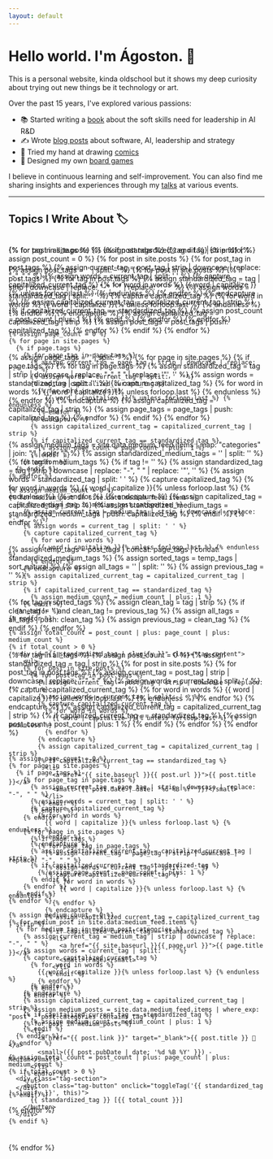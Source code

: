 ```yaml
---
layout: default
---
```


# Hello world. I'm Ágoston. 👋

This is a personal website, kinda oldschool but it shows my deep curiosity about trying out new things be it technology or art.

Over the past 15 years, I've explored various passions:
- 📚 Started writing a [book](/book) about the soft skills need for leadership in AI R&D
- ✍️ Wrote [blog posts](/blog) about software, AI, leadership and strategy
- 🎨 Tried my hand at drawing [comics](/comics)
- 🎲 Designed my own [board games](/games)

I believe in continuous learning and self-improvement. You can also find me sharing insights and experiences through my [talks](/talks) at various events.

---

## Topics I Write About 🏷️

<div class="tag-container">
  <div class="tag-sections">
  {% for post in site.posts %}
    {% if post.tags %}
      <p style="display:none">Debug - Post: {{ post.title }} - Tags: {{ post.tags | join: ', ' }}</p>
    {% endif %}
  {% endfor %}
  
  {% assign post_tags = '' | split: '' %}
  {% for post in site.posts %}
    {% if post.tags %}
      {% for tag in post.tags %}
        {% assign standardized_tag = tag | strip | downcase | replace: "-", " " | replace: '"', '' %}
        {% assign words = standardized_tag | split: ' ' %}
        {% capture capitalized_tag %}
          {% for word in words %}
            {{ word | capitalize }}{% unless forloop.last %} {% endunless %}
          {% endfor %}
        {% endcapture %}
        {% assign capitalized_tag = capitalized_tag | strip %}
        {% assign post_tags = post_tags | push: capitalized_tag %}
      {% endfor %}
    {% endif %}
  {% endfor %}
  
  {% assign page_tags = '' | split: '' %}
  {% for page in site.pages %}
    {% if page.tags %}
      {% for tag in page.tags %}
        {% assign standardized_tag = tag | strip | downcase | replace: "-", " " | replace: '"', '' %}
        {% assign words = standardized_tag | split: ' ' %}
        {% capture capitalized_tag %}
          {% for word in words %}
            {{ word | capitalize }}{% unless forloop.last %} {% endunless %}
          {% endfor %}
        {% endcapture %}
        {% assign capitalized_tag = capitalized_tag | strip %}
        {% assign page_tags = page_tags | push: capitalized_tag %}
      {% endfor %}
    {% endif %}
  {% endfor %}
  
  {% assign medium_tags = site.data.medium_feed.items | map: "categories" | join: "," | split: "," %}
  {% assign standardized_medium_tags = '' | split: '' %}
  {% for tag in medium_tags %}
    {% if tag != '' %}
      {% assign standardized_tag = tag | strip | downcase | replace: "-", " " | replace: '"', '' %}
      {% assign words = standardized_tag | split: ' ' %}
      {% capture capitalized_tag %}
        {% for word in words %}
          {{ word | capitalize }}{% unless forloop.last %} {% endunless %}
        {% endfor %}
      {% endcapture %}
      {% assign capitalized_tag = capitalized_tag | strip %}
      {% assign standardized_medium_tags = standardized_medium_tags | push: capitalized_tag %}
    {% endif %}
  {% endfor %}
  
  {% assign temp_tags = post_tags | concat: page_tags | concat: standardized_medium_tags %}
  {% assign sorted_tags = temp_tags | sort_natural %}
  {% assign all_tags = '' | split: '' %}
  {% assign previous_tag = '' %}
  
  {% for tag in sorted_tags %}
    {% assign clean_tag = tag | strip %}
    {% if clean_tag != '' and clean_tag != previous_tag %}
      {% assign all_tags = all_tags | push: clean_tag %}
      {% assign previous_tag = clean_tag %}
    {% endif %}
  {% endfor %}
  
  {% for tag in all_tags %}
    {% assign post_count = 0 %}
    {% assign standardized_tag = tag | strip %}
    {% for post in site.posts %}
      {% for post_tag in post.tags %}
        {% assign current_tag = post_tag | strip | downcase | replace: "-", " " %}
        {% assign words = current_tag | split: ' ' %}
        {% capture capitalized_current_tag %}
          {% for word in words %}
            {{ word | capitalize }}{% unless forloop.last %} {% endunless %}
          {% endfor %}
        {% endcapture %}
        {% assign capitalized_current_tag = capitalized_current_tag | strip %}
        {% if capitalized_current_tag == standardized_tag %}
          {% assign post_count = post_count | plus: 1 %}
        {% endif %}
      {% endfor %}
    {% endfor %}
    
    {% assign page_count = 0 %}
    {% for page in site.pages %}
      {% if page.tags %}
        {% for page_tag in page.tags %}
          {% assign current_tag = page_tag | strip | downcase | replace: "-", " " %}
          {% assign words = current_tag | split: ' ' %}
          {% capture capitalized_current_tag %}
            {% for word in words %}
              {{ word | capitalize }}{% unless forloop.last %} {% endunless %}
            {% endfor %}
          {% endcapture %}
          {% assign capitalized_current_tag = capitalized_current_tag | strip %}
          {% if capitalized_current_tag == standardized_tag %}
            {% assign page_count = page_count | plus: 1 %}
          {% endif %}
        {% endfor %}
      {% endif %}
    {% endfor %}
    
    {% assign medium_count = 0 %}
    {% for medium_post in site.data.medium_feed.items %}
      {% for medium_tag in medium_post.categories %}
        {% assign current_tag = medium_tag | strip | downcase | replace: "-", " " %}
        {% assign words = current_tag | split: ' ' %}
        {% capture capitalized_current_tag %}
          {% for word in words %}
            {{ word | capitalize }}{% unless forloop.last %} {% endunless %}
          {% endfor %}
        {% endcapture %}
        {% assign capitalized_current_tag = capitalized_current_tag | strip %}
        {% if capitalized_current_tag == standardized_tag %}
          {% assign medium_count = medium_count | plus: 1 %}
        {% endif %}
      {% endfor %}
    {% endfor %}
    
    {% assign total_count = post_count | plus: page_count | plus: medium_count %}
    {% if total_count > 0 %}
      <div class="tag-section">
        <button class="tag-button" onclick="toggleTag('{{ standardized_tag | slugify }}', this)">
          {{ standardized_tag }} [{{ total_count }}]
        </button>
      </div>
    {% endif %}
  {% endfor %}
  </div>

  <div class="tag-contents">
  {% for tag in all_tags %}
    {% assign standardized_tag = tag | strip %}
    {% assign post_count = 0 %}
    {% for post in site.posts %}
      {% for post_tag in post.tags %}
        {% assign current_tag = post_tag | strip | downcase | replace: "-", " " %}
        {% assign words = current_tag | split: ' ' %}
        {% capture capitalized_current_tag %}
          {% for word in words %}
            {{ word | capitalize }}{% unless forloop.last %} {% endunless %}
          {% endfor %}
        {% endcapture %}
        {% assign capitalized_current_tag = capitalized_current_tag | strip %}
        {% if capitalized_current_tag == standardized_tag %}
          {% assign post_count = post_count | plus: 1 %}
        {% endif %}
      {% endfor %}
    {% endfor %}
    
    {% assign page_count = 0 %}
    {% for page in site.pages %}
      {% if page.tags %}
        {% for page_tag in page.tags %}
          {% assign current_tag = page_tag | strip | downcase | replace: "-", " " %}
          {% assign words = current_tag | split: ' ' %}
          {% capture capitalized_current_tag %}
            {% for word in words %}
              {{ word | capitalize }}{% unless forloop.last %} {% endunless %}
            {% endfor %}
          {% endcapture %}
          {% assign capitalized_current_tag = capitalized_current_tag | strip %}
          {% if capitalized_current_tag == standardized_tag %}
            {% assign page_count = page_count | plus: 1 %}
          {% endif %}
        {% endfor %}
      {% endif %}
    {% endfor %}
    
    {% assign medium_count = 0 %}
    {% for medium_post in site.data.medium_feed.items %}
      {% for medium_tag in medium_post.categories %}
        {% assign current_tag = medium_tag | strip | downcase | replace: "-", " " %}
        {% assign words = current_tag | split: ' ' %}
        {% capture capitalized_current_tag %}
          {% for word in words %}
            {{ word | capitalize }}{% unless forloop.last %} {% endunless %}
          {% endfor %}
        {% endcapture %}
        {% assign capitalized_current_tag = capitalized_current_tag | strip %}
        {% if capitalized_current_tag == standardized_tag %}
          {% assign medium_count = medium_count | plus: 1 %}
        {% endif %}
      {% endfor %}
    {% endfor %}
    
    {% assign total_count = post_count | plus: page_count | plus: medium_count %}
    {% if total_count > 0 %}
      <div id="{{ standardized_tag | slugify }}" class="tag-content">
        <ul>
        {% for post in site.posts %}
          {% for post_tag in post.tags %}
            {% assign current_tag = post_tag | strip | downcase | replace: "-", " " %}
            {% assign words = current_tag | split: ' ' %}
            {% capture capitalized_current_tag %}
              {% for word in words %}
                {{ word | capitalize }}{% unless forloop.last %} {% endunless %}
              {% endfor %}
            {% endcapture %}
            {% assign capitalized_current_tag = capitalized_current_tag | strip %}
            {% if capitalized_current_tag == standardized_tag %}
              <li>
                <a href="{{ site.baseurl }}{{ post.url }}">{{ post.title }}</a>
                <small>({{ post.date | date: '%d %B %Y' }})</small>
              </li>
            {% endif %}
          {% endfor %}
        {% endfor %}
        
        {% for page in site.pages %}
          {% if page.tags %}
            {% for page_tag in page.tags %}
              {% assign current_tag = page_tag | strip | downcase | replace: "-", " " %}
              {% assign words = current_tag | split: ' ' %}
              {% capture capitalized_current_tag %}
                {% for word in words %}
                  {{ word | capitalize }}{% unless forloop.last %} {% endunless %}
                {% endfor %}
              {% endcapture %}
              {% assign capitalized_current_tag = capitalized_current_tag | strip %}
              {% if capitalized_current_tag == standardized_tag %}
                <li>
                  <a href="{{ site.baseurl }}{{ page.url }}">{{ page.title }}</a>
                  <small>(Page)</small>
                </li>
              {% endif %}
            {% endfor %}
          {% endif %}
        {% endfor %}
        
        {% assign medium_posts = site.data.medium_feed.items | where_exp: "post", "post.categories contains tag" %}
        {% for post in medium_posts %}
          <li>
            <a href="{{ post.link }}" target="_blank">{{ post.title }} 📝</a>
            <small>({{ post.pubDate | date: '%d %B %Y' }}) - Medium</small>
          </li>
        {% endfor %}
        </ul>
      </div>
    {% endif %}
  {% endfor %}
  </div>
</div>

<style>
.tag-container {
  position: relative;
  margin: 2rem 0;
}

.tag-sections {
  display: flex;
  flex-wrap: wrap;
  gap: 0.5rem;
  position: relative;
}

.tag-section {
  display: inline-block;
}

.tag-button {
  padding: 0.5rem 1rem;
  background: #f0f0f0;
  border: none;
  border-radius: 20px;
  cursor: pointer;
  font-size: 1rem;
  transition: all 0.2s ease;
  white-space: nowrap;
}

.tag-button:hover {
  background: #e0e0e0;
}

.tag-button.active {
  background: #e0e0e0;
}

.tag-contents {
  position: absolute;
  top: 0;
  left: 0;
  right: 0;
  pointer-events: none;
}

.tag-content {
  position: absolute;
  left: 0;
  margin-top: 0.5rem;
  background: white;
  border: 1px solid #f0f0f0;
  border-radius: 4px;
  padding: 1rem;
  min-width: 300px;
  z-index: 100;
  box-shadow: 0 2px 8px rgba(0,0,0,0.1);
  display: none;
  pointer-events: auto;
}

.tag-content ul {
  list-style: none;
  padding-left: 0;
  margin: 0.5rem 0;
}

.tag-content li {
  margin: 0.5rem 0;
  white-space: nowrap;
}

.tag-content small {
  color: #666;
  margin-left: 0.5rem;
}
</style>

<script>
function toggleTag(tagId, button) {
  var content = document.getElementById(tagId);
  var wasVisible = content.style.display === "block";
  
  // Reset all buttons and contents
  document.querySelectorAll('.tag-button').forEach(btn => btn.classList.remove('active'));
  document.querySelectorAll('.tag-content').forEach(content => content.style.display = "none");
  
  if (!wasVisible) {
    // Get button position
    var buttonRect = button.getBoundingClientRect();
    var containerRect = document.querySelector('.tag-container').getBoundingClientRect();
    
    // Calculate top position relative to the button, accounting for scroll
    var scrollTop = window.pageYOffset || document.documentElement.scrollTop;
    var topPosition = buttonRect.bottom - containerRect.top;
    
    // Position and show content
    content.style.top = topPosition + 'px';
    content.style.display = "block";
    button.classList.add('active');
  }
}

// Close tag content when clicking outside
document.addEventListener('click', function(event) {
  if (!event.target.closest('.tag-section') && !event.target.closest('.tag-content')) {
    document.querySelectorAll('.tag-button').forEach(btn => btn.classList.remove('active'));
    document.querySelectorAll('.tag-content').forEach(el => {
      el.style.display = 'none';
    });
  }
});
</script>
